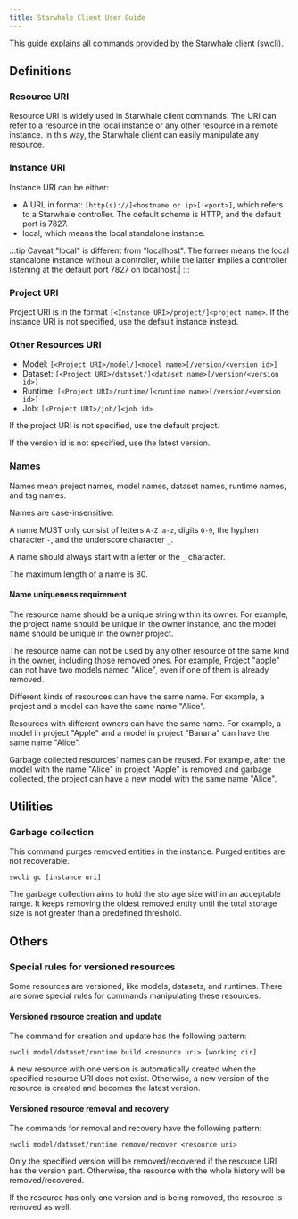 ```yaml
---
title: Starwhale Client User Guide
---
```

This guide explains all commands provided by the Starwhale client (swcli).

## Definitions

### Resource URI

Resource URI is widely used in Starwhale client commands. The URI can refer to a resource in the local instance or any other resource in a remote instance. In this way, the Starwhale client can easily manipulate any resource.

### Instance URI

Instance URI can be either:

- A URL in format: `[http(s)://]<hostname or ip>[:<port>]`, which refers to a Starwhale controller. The default scheme is HTTP, and the default port is 7827.
- local, which means the local standalone instance.

:::tip Caveat
"local" is different from "localhost". The former means the local standalone instance without a controller, while the latter implies a controller listening at the default port 7827 on localhost.|
:::

### Project URI

Project URI is in the format `[<Instance URI>/project/]<project name>`. If the instance URI is not specified, use the default instance instead.

### Other Resources URI

- Model: `[<Project URI>/model/]<model name>[/version/<version id>]`
- Dataset: `[<Project URI>/dataset/]<dataset name>[/version/<version id>]`
- Runtime: `[<Project URI>/runtime/]<runtime name>[/version/<version id>]`
- Job: `[<Project URI>/job/]<job id>`

If the project URI is not specified, use the default project.

If the version id is not specified, use the latest version.

### Names

Names mean project names, model names, dataset names, runtime names, and tag names.

Names are case-insensitive.

A name MUST only consist of letters `A-Z a-z`, digits `0-9`, the hyphen character `-`, and the underscore character `_`.

A name should always start with a letter or the `_` character.

The maximum length of a name is 80.

#### Name uniqueness requirement

The resource name should be a unique string within its owner. For example, the project name should be unique in the owner instance, and the model name should be unique in the owner project.

The resource name can not be used by any other resource of the same kind in the owner, including those removed ones. For example, Project "apple" can not have two models named "Alice", even if one of them is already removed.

Different kinds of resources can have the same name. For example, a project and a model can have the same name "Alice".

Resources with different owners can have the same name. For example, a model in project "Apple" and a model in project "Banana" can have the same name "Alice".

Garbage collected resources' names can be reused. For example, after the model with the name "Alice" in project "Apple" is removed and garbage collected, the project can have a new model with the same name "Alice".


## Utilities

### Garbage collection

This command purges removed entities in the instance. Purged entities are not recoverable.

```console
swcli gc [instance uri]
```

The garbage collection aims to hold the storage size within an acceptable range. It keeps removing the oldest removed entity until the total storage size is not greater than a predefined threshold.

## Others

### Special rules for versioned resources

Some resources are versioned, like models, datasets, and runtimes. There are some special rules for commands manipulating these resources.

#### Versioned resource creation and update

The command for creation and update has the following pattern:

```console
swcli model/dataset/runtime build <resource uri> [working dir]
```

A new resource with one version is automatically created when the specified resource URI does not exist. Otherwise, a new version of the resource is created and becomes the latest version.

#### Versioned resource removal and recovery

The commands for removal and recovery have the following pattern:

```console
swcli model/dataset/runtime remove/recover <resource uri>
```

Only the specified version will be removed/recovered if the resource URI has the version part. Otherwise, the resource with the whole history will be removed/recovered.

If the resource has only one version and is being removed, the resource is removed as well.
